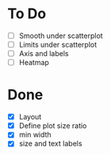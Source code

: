 # To Do

- [ ] Smooth under scatterplot
- [ ] Limits under scatterplot
- [ ] Axis and labels
- [ ] Heatmap

# Done

- [x] Layout
- [x] Define plot size ratio
- [x] min width
- [x] size and text labels